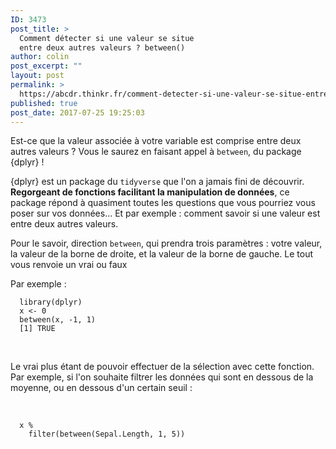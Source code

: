 ```yaml
---
ID: 3473
post_title: >
  Comment détecter si une valeur se situe
  entre deux autres valeurs ? between()
author: colin
post_excerpt: ""
layout: post
permalink: >
  https://abcdr.thinkr.fr/comment-detecter-si-une-valeur-se-situe-entre-deux-autres-valeurs-between/
published: true
post_date: 2017-07-25 19:25:03
---
```

Est-ce que la valeur associée à votre variable est comprise entre deux autres valeurs ? Vous le saurez en faisant appel à <code>between</code>, du package {dplyr} !

{dplyr} est un package du <code>tidyverse</code> que l'on a jamais fini de découvrir. <strong>Regorgeant de fonctions facilitant la manipulation de données</strong>, ce package répond à quasiment toutes les questions que vous pourriez vous poser sur vos données... Et par exemple : comment savoir si une valeur est entre deux autres valeurs.

Pour le savoir, direction <code>between</code>, qui prendra trois paramètres : votre valeur, la valeur de la borne de droite, et la valeur de la borne de gauche. Le tout vous renvoie un vrai ou faux

Par exemple :

<pre><code>  library(dplyr)
  x &lt;- 0
  between(x, -1, 1)
  [1] TRUE
</code></pre>

&nbsp;

Le vrai plus étant de pouvoir effectuer de la sélection avec cette fonction. Par exemple, si l'on souhaite filtrer les données qui sont en dessous de la moyenne, ou en dessous d'un certain seuil :

&nbsp;

<pre><code>  x %
    filter(between(Sepal.Length, 1, 5))
</code></pre>